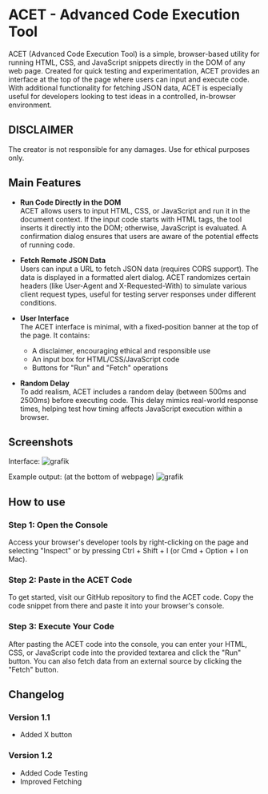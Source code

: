 # ACET - Advanced Code Execution Tool

ACET (Advanced Code Execution Tool) is a simple, browser-based utility for running HTML, CSS, and JavaScript snippets directly in the DOM of any web page. Created for quick testing and experimentation, ACET provides an interface at the top of the page where users can input and execute code. With additional functionality for fetching JSON data, ACET is especially useful for developers looking to test ideas in a controlled, in-browser environment.

## DISCLAIMER
The creator is not responsible for any damages. Use for ethical purposes only.

## Main Features

- **Run Code Directly in the DOM**  
  ACET allows users to input HTML, CSS, or JavaScript and run it in the document context. If the input code starts with HTML tags, the tool inserts it directly into the DOM; otherwise, JavaScript is evaluated. A confirmation dialog ensures that users are aware of the potential effects of running code.

- **Fetch Remote JSON Data**  
  Users can input a URL to fetch JSON data (requires CORS support). The data is displayed in a formatted alert dialog. ACET randomizes certain headers (like User-Agent and X-Requested-With) to simulate various client request types, useful for testing server responses under different conditions.

- **User Interface**  
  The ACET interface is minimal, with a fixed-position banner at the top of the page. It contains:
  - A disclaimer, encouraging ethical and responsible use
  - An input box for HTML/CSS/JavaScript code
  - Buttons for "Run" and "Fetch" operations

- **Random Delay**  
  To add realism, ACET includes a random delay (between 500ms and 2500ms) before executing code. This delay mimics real-world response times, helping test how timing affects JavaScript execution within a browser.
## Screenshots
Interface:
![grafik](https://github.com/user-attachments/assets/53714437-f204-4f5b-bde7-6d7e320b0691)

Example output: (at the bottom of webpage)
![grafik](https://github.com/user-attachments/assets/0b5e6e9e-f77b-4604-90c7-946dfd3b701a)

## How to use
### Step 1: Open the Console
Access your browser's developer tools by right-clicking on the page and selecting "Inspect" or by pressing Ctrl + Shift + I (or Cmd + Option + I on Mac).

### Step 2: Paste in the ACET Code
To get started, visit our GitHub repository to find the ACET code. Copy the code snippet from there and paste it into your browser's console.

### Step 3: Execute Your Code
After pasting the ACET code into the console, you can enter your HTML, CSS, or JavaScript code into the provided textarea and click the "Run" button. You can also fetch data from an external source by clicking the "Fetch" button.

## Changelog
### Version 1.1
- Added X button
### Version 1.2
- Added Code Testing
- Improved Fetching
